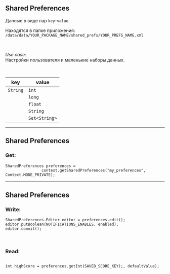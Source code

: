 ## Shared Preferences

Данные в виде пар `key`-`value`.  


Находятся в папке приложения:  
`/data/data/YOUR_PACKAGE_NAME/shared_prefs/YOUR_PREFS_NAME.xml`

<br>

*Use case*:  
Настройки пользователя и маленькие наборы данных.  

<br>

|   key    |  value       |
| -------- | --------     |
|`String`  |  `int`       |
|          |  `long`      |
|          |  `float`     |
|          |  `String`    |
|          |`Set<String>` |


------

## Shared Preferences

### Get:

```
SharedPreferences preferences =
                context.getSharedPreferences("my_preferences", Context.MODE_PRIVATE);
```

------

## Shared Preferences

### Write:


```
SharedPreferences.Editor editor = preferences.edit();
editor.putBoolean(NOTIFICATIONS_ENABLES, enabled);
editor.commit();
```

<br>

### Read:

<!-- .element: class="fragment" data-fragment-index="1" -->

<pre>
<code data-trim data-noescape>
int highScore = preferences.getInt(SAVED_SCORE_KEY<span class="fragment fade-in" data-fragment-index="3">);</span><span class="fragment fade-out" data-fragment-index="2">, defaultValue);</span>
</code></pre>

<!-- .element: class="fragment" data-fragment-index="1" -->
